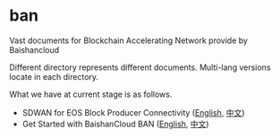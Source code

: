 # ban
Vast documents for Blockchain Accelerating Network provide by Baishancloud

Different directory represents different documents. Multi-lang versions locate in each directory.

What we have at current stage is as follows.

* SDWAN for EOS Block Producer Connectivity ([English](), [中文]())
* Get Started with BaishanCloud BAN ([English](), [中文]())
